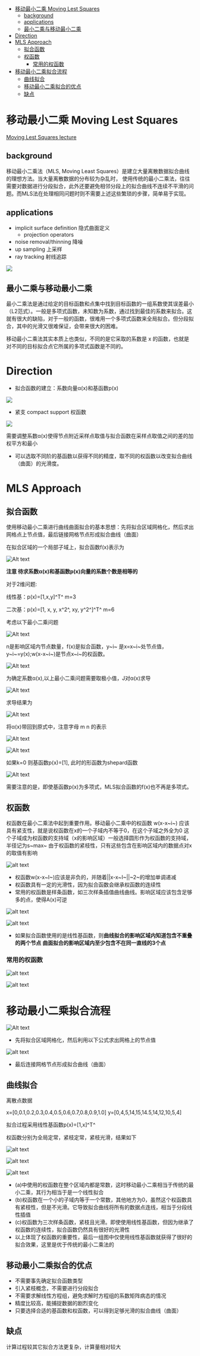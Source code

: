 - [移动最小二乘 Moving Lest Squares](#移动最小二乘-moving-lest-squares)
  - [background](#background)
  - [applications](#applications)
  - [最小二乘与移动最小二乘](#最小二乘与移动最小二乘)
- [Direction](#direction)
- [MLS Approach](#mls-approach)
  - [拟合函数](#拟合函数)
  - [权函数](#权函数)
    - [常用的权函数](#常用的权函数)
- [移动最小二乘拟合流程](#移动最小二乘拟合流程)
  - [曲线拟合](#曲线拟合)
  - [移动最小二乘拟合的优点](#移动最小二乘拟合的优点)
  - [缺点](#缺点)

# 移动最小二乘 Moving Lest Squares

[Moving Lest Squares lecture](https://graphics.stanford.edu/courses/cs468-05-fall/slides/niloy_levin_fall_05.pdf)

## background

移动最小二乘法（MLS, Moving Least Squares）是建立大量离散数据拟合曲线的理想方法。当大量离散数据的分布较为杂乱时， 使用传统的最小二乘法，往往需要对数据进行分段拟合，此外还要避免相邻分段上的拟合曲线不连续不平滑的问题。而MLS法在处理相同问题时则不需要上述这些繁琐的步骤，简单易于实现。

## applications

- implicit surface definition 隐式曲面定义
  - projection operators
- noise removal/thinning 降噪
- up sampling 上采样
- ray tracking 射线追踪

![](./img/移动最小二乘/image_tmp.png)

## 最小二乘与移动最小二乘

最小二乘法是通过给定的目标函数和点集中找到目标函数的一组系数使其误差最小（L2范式）。一般是多项式函数，未知数为系数，通过找到最佳的系数来拟合。这就有很大的缺陷，对于一般的函数，很难用一个多项式函数来全局拟合。但分段拟合，其中的光滑又很难保证，会带来很大的困难。

移动最小二乘法其实本质上也类似，不同的是它采取的系数是 x 的函数，也就是对不同的目标拟合点它所属的多项式函数是不同的。

# Direction

- 拟合函数的建立：系数向量α(x)和基函数p(x)

![](./img/移动最小二乘/image1.png)

- 紧支 compact support 权函数

![](./img/移动最小二乘/image2.png)

需要调整系数α(x)使得节点附近采样点取值与拟合函数在采样点取值之间的差的加权平方和最小

- 可以选取不同阶的基函数以获得不同的精度，取不同的权函数以改变拟合曲线（曲面）的光滑度。

# MLS Approach

## 拟合函数

使用移动最小二乘进行曲线曲面拟合的基本思想：先将拟合区域网格化，然后求出网格点上节点值，最后链接网格节点形成拟合曲线（曲面）

在拟合区域的一个局部子域上，拟合函数f(x)表示为

![Alt text](./img/移动最小二乘/image-1.png)

**注意 待求系数α(x)和基函数p(x)向量的系数个数是相等的**

对于2维问题:

线性基：p(x)=[1,x,y]^T^  m=3

二次基：p(x)=[1, x, y, x^2^, xy, y^2^]^T^  m=6

考虑以下最小二乘问题

![Alt text](./img/移动最小二乘/image-2.png)

n是影响区域内节点数量，f(x)是拟合函数，y~i~ 是x=x~i~处节点值，y~i~=y(x);w(x-x~i~)是节点x~i~的权函数。

![Alt text](./img/移动最小二乘/image-3.png)

为确定系数α(x),以上最小二乘问题需要取极小值，J对α(x)求导

![Alt text](./img/移动最小二乘/image-5.png)

求导结果为

![Alt text](./img/移动最小二乘/image-6.png)

将α(x)带回到原式中，注意字母 m n 的表示

![Alt text](./img/移动最小二乘/image-7.png)

![Alt text](./img/移动最小二乘/image-8.png)

如果k=0 则基函数p(x)=[1], 此时的形函数为shepard函数

![Alt text](./img/移动最小二乘/image-9.png)

需要注意的是，即使基函数p(x)为多项式，MLS拟合函数的f(x)也不再是多项式。

## 权函数

权函数在最小二乘法中起到重要作用。移动最小二乘中的权函数 w(x-x~i~) 应该具有紧支性，就是说权函数在x的一个子域内不等于0，在这个子域之外全为0 这个子域成为权函数的支持域（x的影响区域）一般选择圆形作为权函数的支持域，半径记为s~max~ 由于权函数的紧枝性，只有这些包含在影响区域内的数据点对x的取值有影响

![alt text](./img/移动最小二乘/image-10.png)

- 权函数w(x-x~I~)应该是非负的，并随着||x-x~I~||~2~的增加单调递减
- 权函数具有一定的光滑性，因为拟合函数会继承权函数的连续性
- 常用的权函数是样条函数，如三次样条插值曲线曲线。影响区域应该包含足够多的点，使得A(x)可逆

![alt text](./img/移动最小二乘/image-11.png)

![alt text](./img/移动最小二乘/image-12.png)

- 如果拟合函数使用的是线性基函数，则**曲线拟合的影响区域内知道包含不重叠的两个节点** **曲面拟合的影响区域内至少包含不在同一直线的3个点**

### 常用的权函数

![alt text](./img/移动最小二乘/image-17.png)

![alt text](./img/移动最小二乘/image-18.png)

# 移动最小二乘拟合流程

![Alt text](./img/移动最小二乘/image.png)

- 先将拟合区域网格化，然后利用以下公式求出网格上的节点值

![alt text](./img/移动最小二乘/image-13.png)

- 最后连接网格节点形成拟合曲线（曲面）

## 曲线拟合

离散点数据

x=[0,0.1,0.2,0.3,0.4,0.5,0.6,0.7,0.8,0.9,1.0]
y=[0,4,5,14,15,14.5,14,12,10,5,4]

拟合过程采用线性基函数p(x)=[1,x]^T^

权函数分别为全局定常，紧枝定常，紧枝光滑，结果如下

![alt text](./img/移动最小二乘/image-14.png)

![alt text](./img/移动最小二乘/image-15.png)

![alt text](./img/移动最小二乘/image-16.png)

- (a)中使用的权函数在整个区域内都是常数，这时移动最小二乘相当于传统的最小二乘，其行为相当于是一个线性拟合
- (b)权函数在一个小的子域内等于一个常数，其他地方为0，虽然这个权函数具有紧枝性，但是不光滑。它导致拟合曲线将所有的数据点连线，相当于分段线性插值
- (c)权函数为三次样条函数，紧枝且光滑。即使使用线性基函数，但因为继承了权函数的连续性，拟合函数仍然具有很好的光滑性
- 以上体现了权函数的重要性，最后一组图中仅使用线性基函数就获得了很好的拟合效果，这里是优于传统的最小二乘法的

## 移动最小二乘拟合的优点

- 不需要事先确定拟合函数类型
- 引入紧枝概念，不需要进行分段拟合
- 不需要求解线性方程组，避免求解时方程组的系数矩阵病态的情况
- 精度比较高，能捕捉数据的剧烈变化
- 只要选择合适的基函数和权函数，可以得到足够光滑的拟合曲线（曲面）
  
## 缺点

计算过程较其它拟合方法更复杂，计算量相对较大
